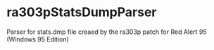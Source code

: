 ra303pStatsDumpParser
=====================

Parser for stats.dmp file creaed by the ra303p patch for Red Alert 95 (Windows 95 Edition)
